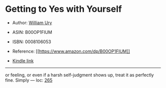 # Getting to Yes with Yourself

* Author: [William Ury](https://www.amazon.com/William-Ury/e/B000AQ6KZ8/ref=dp_byline_cont_ebooks_1)
* ASIN: B00OP1FIUM
* ISBN: 0008106053



* Reference: [[https://www.amazon.com/dp/B00OP1FIUM]]
* [Kindle link](kindle://book?action=open&asin=B00OP1FIUM)


---
or feeling, or even if a harsh self-judgment shows up, treat it as perfectly fine. Simply — loc: [265](kindle://book?action=open&asin=B00OP1FIUM&location=265)

